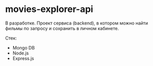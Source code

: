 # movies-explorer-api
В разработке.
Проект сервиса (backend), в котором можно найти фильмы по запросу и сохранить в личном кабинете.

Стек:
- Mongo DB
- Node.js
- Express.js
